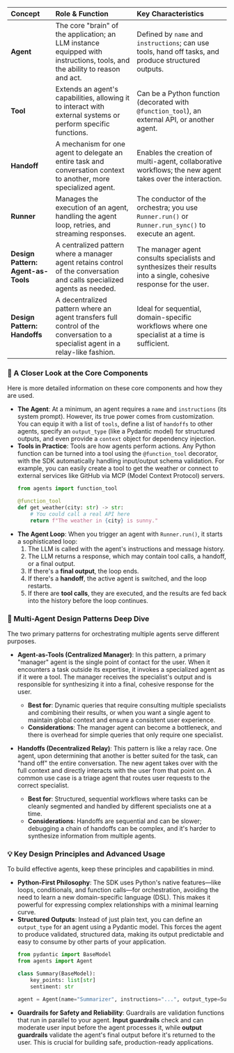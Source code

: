 | Concept | Role & Function | Key Characteristics |
| :--- | :--- | :--- |
| **Agent** | The core "brain" of the application; an LLM instance equipped with instructions, tools, and the ability to reason and act. | Defined by `name` and `instructions`; can use tools, hand off tasks, and produce structured outputs. |
| **Tool** | Extends an agent's capabilities, allowing it to interact with external systems or perform specific functions. | Can be a Python function (decorated with `@function_tool`), an external API, or another agent. |
| **Handoff** | A mechanism for one agent to delegate an entire task and conversation context to another, more specialized agent. | Enables the creation of multi-agent, collaborative workflows; the new agent takes over the interaction. |
| **Runner** | Manages the execution of an agent, handling the agent loop, retries, and streaming responses. | The conductor of the orchestra; you use `Runner.run()` or `Runner.run_sync()` to execute an agent. |
| **Design Pattern: Agent-as-Tools** | A centralized pattern where a manager agent retains control of the conversation and calls specialized agents as needed. | The manager agent consults specialists and synthesizes their results into a single, cohesive response for the user. |
| **Design Pattern: Handoffs** | A decentralized pattern where an agent transfers full control of the conversation to a specialist agent in a relay-like fashion. | Ideal for sequential, domain-specific workflows where one specialist at a time is sufficient. |

### 🧩 A Closer Look at the Core Components

Here is more detailed information on these core components and how they are used.

- **The Agent**: At a minimum, an agent requires a `name` and `instructions` (its system prompt). However, its true power comes from customization. You can equip it with a list of `tools`, define a list of `handoffs` to other agents, specify an `output_type` (like a Pydantic model) for structured outputs, and even provide a `context` object for dependency injection.
- **Tools in Practice**: Tools are how agents perform actions. Any Python function can be turned into a tool using the `@function_tool` decorator, with the SDK automatically handling input/output schema validation. For example, you can easily create a tool to get the weather or connect to external services like GitHub via MCP (Model Context Protocol) servers.
    ```python
    from agents import function_tool

    @function_tool
    def get_weather(city: str) -> str:
        # You could call a real API here
        return f"The weather in {city} is sunny."
    ```
- **The Agent Loop**: When you trigger an agent with `Runner.run()`, it starts a sophisticated loop:
    1.  The LLM is called with the agent's instructions and message history.
    2.  The LLM returns a response, which may contain tool calls, a handoff, or a final output.
    3.  If there's a **final output**, the loop ends.
    4.  If there's a **handoff**, the active agent is switched, and the loop restarts.
    5.  If there are **tool calls**, they are executed, and the results are fed back into the history before the loop continues.

### 🤝 Multi-Agent Design Patterns Deep Dive

The two primary patterns for orchestrating multiple agents serve different purposes.

- **Agent-as-Tools (Centralized Manager)**: In this pattern, a primary "manager" agent is the single point of contact for the user. When it encounters a task outside its expertise, it invokes a specialized agent as if it were a tool. The manager receives the specialist's output and is responsible for synthesizing it into a final, cohesive response for the user.
    - **Best for**: Dynamic queries that require consulting multiple specialists and combining their results, or when you want a single agent to maintain global context and ensure a consistent user experience.
    - **Considerations**: The manager agent can become a bottleneck, and there is overhead for simple queries that only require one specialist.

- **Handoffs (Decentralized Relay)**: This pattern is like a relay race. One agent, upon determining that another is better suited for the task, can "hand off" the entire conversation. The new agent takes over with the full context and directly interacts with the user from that point on. A common use case is a triage agent that routes user requests to the correct specialist.
    - **Best for**: Structured, sequential workflows where tasks can be cleanly segmented and handled by different specialists one at a time.
    - **Considerations**: Handoffs are sequential and can be slower; debugging a chain of handoffs can be complex, and it's harder to synthesize information from multiple agents.

### 💡 Key Design Principles and Advanced Usage

To build effective agents, keep these principles and capabilities in mind.

- **Python-First Philosophy**: The SDK uses Python's native features—like loops, conditionals, and function calls—for orchestration, avoiding the need to learn a new domain-specific language (DSL). This makes it powerful for expressing complex relationships with a minimal learning curve.
- **Structured Outputs**: Instead of just plain text, you can define an `output_type` for an agent using a Pydantic model. This forces the agent to produce validated, structured data, making its output predictable and easy to consume by other parts of your application.
    ```python
    from pydantic import BaseModel
    from agents import Agent

    class Summary(BaseModel):
        key_points: list[str]
        sentiment: str

    agent = Agent(name="Summarizer", instructions="...", output_type=Summary)
    ```
- **Guardrails for Safety and Reliability**: Guardrails are validation functions that run in parallel to your agent. **Input guardrails** check and can moderate user input before the agent processes it, while **output guardrails** validate the agent's final output before it's returned to the user. This is crucial for building safe, production-ready applications.
